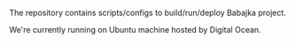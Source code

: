 The repository contains scripts/configs to build/run/deploy Babajka project.

We're currently running on Ubuntu machine hosted by Digital Ocean.
